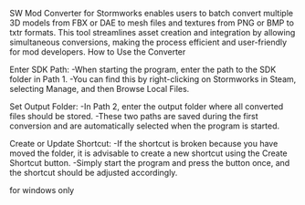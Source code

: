 SW Mod Converter for Stormworks enables users to batch convert multiple 3D models from FBX or DAE to mesh files and textures from PNG or BMP to txtr formats. 
This tool streamlines asset creation and integration by allowing simultaneous conversions, making the process efficient and user-friendly for mod developers.
How to Use the Converter

Enter SDK Path:
  -When starting the program, enter the path to the SDK folder in Path 1.
  -You can find this by right-clicking on Stormworks in Steam, selecting Manage, and then Browse Local Files.

Set Output Folder:
  -In Path 2, enter the output folder where all converted files should be stored.
  -These two paths are saved during the first conversion and are automatically selected when the program is started.

Create or Update Shortcut:
  -If the shortcut is broken because you have moved the folder, it is advisable to create a new shortcut using the Create Shortcut button.
  -Simply start the program and press the button once, and the shortcut should be adjusted accordingly.

for windows only
